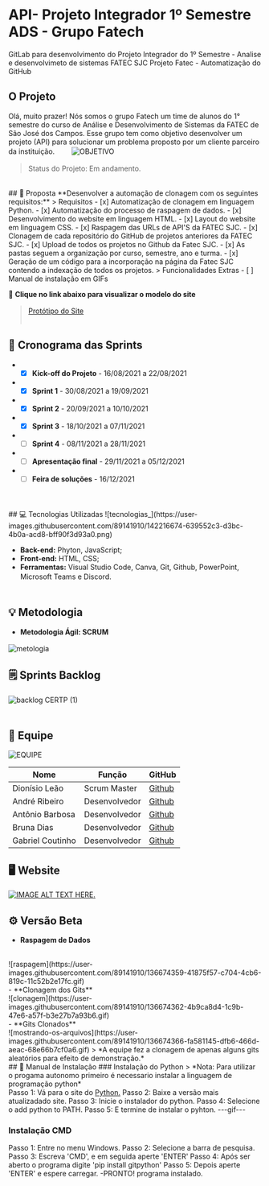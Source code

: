 # API- Projeto Integrador 1º Semestre ADS - Grupo Fatech 
GitLab para desenvolvimento do Projeto Integrador do 1º Semestre - Analise e desenvolvimeto de sistemas FATEC SJC
Projeto Fatec - Automatização do GitHub
<br />

## O Projeto
Olá, muito prazer! Nós somos o grupo Fatech um time de alunos do 1° semestre do curso de Análise e Desenvolvimento de Sistemas da FATEC de São José dos Campos. Esse grupo tem como objetivo desenvolver um projeto (API) para solucionar um problema proposto por um cliente parceiro da instituição.
ㅤㅤ
![OBJETIVO](https://user-images.githubusercontent.com/89141910/133865425-8d18f61f-58ca-47b7-aa87-578c0a00e168.png)
> Status do Projeto: Em andamento.
ㅤ
<br />
## 🎯 Proposta
**Desenvolver a automação de clonagem com os seguintes requisitos:**
> Requisitos
- [x] Automatização de clonagem em linguagem Python.
- [x] Automatização do processo de raspagem de dados.
- [x] Desenvolvimento do website em linguagem HTML.
- [x] Layout do website em linguagem CSS. 
- [x] Raspagem das URLs de API'S da FATEC SJC.
- [x] Clonagem de cada repositório do GitHub de projetos anteriores da FATEC SJC.
- [x] Upload de todos os projetos no Github da Fatec SJC.
- [x] As pastas seguem a organização por curso, semestre, ano e turma.
- [x] Geração de um código para a incorporação na página da Fatec SJC contendo a indexação de todos os projetos.
> Funcionalidades Extras
- [ ] Manual de instalação em GIFs

🔗 **Clique no link abaixo para visualizar o modelo do site**
> <a href="https://apiequipefatech.netlify.app/" target="_blank">Protótipo do Site</a>
ㅤ
<br></br>
## 📆 Cronograma das Sprints
- - [x] **Kick-off do Projeto** - 16/08/2021 a 22/08/2021
- - [x] **Sprint 1** - 30/08/2021 a 19/09/2021
- - [x] **Sprint 2** - 20/09/2021 a 10/10/2021
- - [x] **Sprint 3** - 18/10/2021 a 07/11/2021
- - [ ] **Sprint 4** - 08/11/2021 a 28/11/2021
- - [ ] **Apresentação final** - 29/11/2021 a 05/12/2021
- - [ ] **Feira de soluções** - 16/12/2021   
ㅤ
<br />
## 💻 Tecnologias Utilizadas
![tecnologias_](https://user-images.githubusercontent.com/89141910/142216674-639552c3-d3bc-4b0a-acd8-bff90f3d93a0.png)

- **Back-end:** Phyton, JavaScript;
- **Front-end:** HTML, CSS;
- **Ferramentas:** Visual Studio Code, Canva, Git, Github, PowerPoint, Microsoft Teams e Discord.
ㅤ
<br />ㅤ
## 💡 Metodologia
<ul> <li> <strong>Metodologia Ágil: SCRUM </strong> </li> </ul>

![metologia](https://user-images.githubusercontent.com/67170978/133004767-aeb05f5d-60ed-49c3-b245-b28ea33755fa.png)
ㅤ
<br />
## 🗒️ Sprints Backlog
![backlog CERTP (1)](https://user-images.githubusercontent.com/89141910/140399538-5b2252ee-843f-447b-ac33-6ced15f0e2cc.png)
ㅤ
<br />ㅤ
## 👥 Equipe
![EQUIPE](https://user-images.githubusercontent.com/89141910/142217615-4e697568-72d9-4def-93c6-c7ef42ba4fdd.gif)


| Nome            | Função       | GitHub                                                       |
|-----------------|--------------|--------------------------------------------------------------|
| Dionísio Leão   | Scrum Master | <a href="https://github.com/dsslleagion" target="_blank">Github</a> |
| André Ribeiro   | Desenvolvedor| <a href="https://github.com/New-Tomorrow" target="_blank">Github</a> |
| Antônio Barbosa | Desenvolvedor| <a href="https://github.com/Antonio-Barbosa" target="_blank">Github</a> |
| Bruna Dias      | Desenvolvedor| <a href="https://github.com/brunadias3" target="_blank">Github</a> |
| Gabriel Coutinho| Desenvolvedor| <a href="https://github.com/Gabriel-Coutinho0" target="_blank">Github</a> |

                                    
## 🖥️ Website
[![IMAGE ALT TEXT HERE](http://img.youtube.com/vi/Za4CrqMQb38/0.jpg).](https://www.youtube.com/watch?v=IrxE4HeVXSc)
ㅤ
<br />
## ⚙️ Versão Beta
- **Raspagem de Dados**
<br />
![raspagem](https://user-images.githubusercontent.com/89141910/136674359-41875f57-c704-4cb6-819c-11c52b2e17fc.gif)
<br />
- **Clonagem dos Gits**
<br />
![clonagem](https://user-images.githubusercontent.com/89141910/136674362-4b9ca8d4-1c9b-47e6-a57f-b3e27b7a93b6.gif)
<br />
- **Gits Clonados**
<br />
![mostrando-os-arquivos](https://user-images.githubusercontent.com/89141910/136674366-fa581145-dfb6-466d-aeac-68e66b7cf0a6.gif)
> *A equipe fez a clonagem de apenas alguns gits aleatórios para efeito de demonstração.*
<br />
## 📕 Manual de Instalação
### Instalação do Python
> *Nota: Para utilizar o progama autonomo primeiro é necessario instalar a linguagem de programação python*
<br />
Passo 1: Vá para o site do <a href="https://www.python.org/downloads/" target="_blank">Python.</a>
Passo 2: Baixe a versão mais atualizadado site.
Passo 3: Inicie o instalador do python.
Passo 4: Selecione o add python to PATH.
Passo 5: E termine de instalar o pyhton.
---gif---

### Instalação CMD
Passo 1: Entre no menu Windows.
Passo 2: Selecione a barra de pesquisa.
Passo 3: Escreva  'CMD', e em seguida aperte 'ENTER'
Passo 4: Após ser aberto o programa digite 'pip install gitpython'
Passo 5: Depois aperte 'ENTER' e espere carregar.
-PRONTO! programa instalado.
